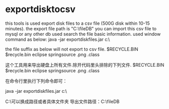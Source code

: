 exportdisktocsv
===============
this tools is used export disk files to a csv file (500G disk within 10-15 minutes). the export file path is "C:\fileDB"
you can import this csv file to mysql or any other db used search the file basic 
information.
used window command as below:
java -jar exportdiskfiles.jar c:\\



the file suffix as below will not export to csv file.
$RECYCLE.BIN $recycle.bin eclipse springsource .png .class 



这个工具用来导出硬盘上所有文件.除开代码里头排除的下列文件.
$RECYCLE.BIN $recycle.bin eclipse  springsource .png .class 

在命令行里执行下列命令即可：

java -jar exportdiskfiles.jar c:\\

C:\\可以换成路径或者具体文件夹
导出文件路径：C:\fileDB
